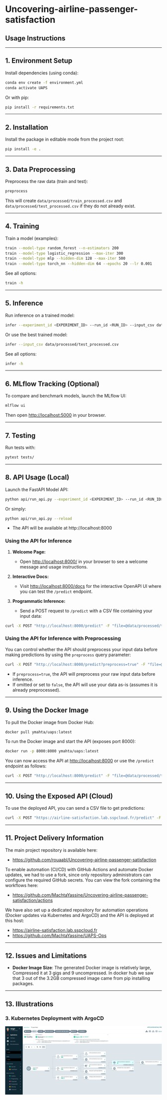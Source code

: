 # Uncovering-airline-passenger-satisfaction

## Usage Instructions

---

## 1. Environment Setup

Install dependencies (using conda):

```bash
conda env create -f environment.yml
conda activate UAPS
```

Or with pip:

```bash
pip install -r requirements.txt
```

---

## 2. Installation

Install the package in editable mode from the project root:

```bash
pip install -e .
```

---

## 3. Data Preprocessing

Preprocess the raw data (train and test):

```bash
preprocess
```

This will create `data/processed/train_processed.csv` and `data/processed/test_processed.csv` if they do not already exist.

---

## 4. Training

Train a model (examples):

```bash
train --model-type random_forest --n-estimators 200
train --model-type logistic_regression --max-iter 300
train --model-type mlp --hidden-dim 128 --max-iter 500
train --model-type torch_nn --hidden-dim 64 --epochs 20 --lr 0.001
```

See all options:
```bash
train -h
```

---

## 5. Inference

Run inference on a trained model:

```bash
infer --experiment_id <EXPERIMENT_ID> --run_id <RUN_ID> --input_csv data/processed/test_processed.csv
```
Or use the best trained model:

```bash
infer --input_csv data/processed/test_processed.csv
```

See all options:
```bash
infer -h
```

---

## 6. MLflow Tracking (Optional)

To compare and benchmark models, launch the MLflow UI:

```bash
mlflow ui
```

Then open [http://localhost:5000](http://localhost:5000) in your browser.

---

## 7. Testing

Run tests with:

```bash
pytest tests/
```

---

## 8. API Usage (Local)

Launch the FastAPI Model API:

```bash
python api/run_api.py --experiment_id <EXPERIMENT_ID> --run_id <RUN_ID> --reload
```
Or simply:

```bash
python api/run_api.py --reload
```

- The API will be available at http://localhost:8000

### Using the API for Inference

1. **Welcome Page:**
   - Open [http://localhost:8000/](http://localhost:8000/) in your browser to see a welcome message and usage instructions.

2. **Interactive Docs:**
   - Visit [http://localhost:8000/docs](http://localhost:8000/docs) for the interactive OpenAPI UI where you can test the `/predict` endpoint.

3. **Programmatic Inference:**
   - Send a POST request to `/predict` with a CSV file containing your input data:

```bash
curl -X POST "http://localhost:8000/predict" -F "file=@data/processed/test_processed.csv"
```

### Using the API for Inference with Preprocessing

You can control whether the API should preprocess your input data before making predictions by using the `preprocess` query parameter:

```bash
curl -X POST "http://localhost:8000/predict?preprocess=true" -F "file=@data/raw/test.csv"
```

- If `preprocess=true`, the API will preprocess your raw input data before inference.
- If omitted or set to `false`, the API will use your data as-is (assumes it is already preprocessed).

---

## 9. Using the Docker Image

To pull the Docker image from Docker Hub:

```bash
docker pull ymahta/uaps:latest
```

To run the Docker image and start the API (exposes port 8000):

```bash
docker run -p 8000:8000 ymahta/uaps:latest
```

You can now access the API at [http://localhost:8000](http://localhost:8000) or use the `/predict` endpoint as follows:

```bash
curl -X POST "http://localhost:8000/predict" -F "file=@data/processed/test_processed.csv"
```


---

## 10. Using the Exposed API (Cloud)

To use the deployed API, you can send a CSV file to get predictions:

```bash
curl -X POST "https://airline-satisfaction.lab.sspcloud.fr/predict" -F "file=@data/processed/test_processed.csv"
```

---

## 11. Project Delivery Information

The main project repository is available here:
- https://github.com/rouaabl/Uncovering-airline-passenger-satisfaction

To enable automation (CI/CD) with GitHub Actions and automate Docker updates, we had to use a fork, since only repository administrators can configure the required GitHub secrets. You can view the fork containing the workflows here:
- https://github.com/MachtaYassine/Uncovering-airline-passenger-satisfaction/actions

We have also set up a dedicated repository for automation operations (Docker updates via Kubernetes and ArgoCD) and the API is deployed at this host:
- https://airline-satisfaction.lab.sspcloud.fr
- https://github.com/MachtaYassine/UAPS-Ops

---

## 12. Issues and Limitations

- **Docker Image Size**: The generated Docker image is relatively large, Compressed it at 3 gigs and 9 uncompressed. In docker hub we saw that 3 out of the 3.2GB compressed image came from pip installing packages.


---

## 13. Illustrations


### 3. Kubernetes Deployment with ArgoCD
![ArgoCD Kubernetes Setup](readme_assets/argocd.png)
